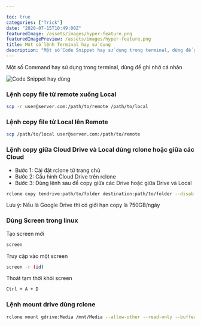 ```yaml
---

toc: true
categories: ["Trick"]
date: "2020-07-15T10:49:00Z"
featuredImage: /assets/images/hyper-feature.png
featuredImagePreview: /assets/images/hyper-feature.png
title: Một số lệnh Terminal hay sử dụng
description: "Một số Code Snippet hay sử dụng trong terminal, dùng để ghi nhớ cá nhân"
---
```

Một số Command hay sử dụng trong terminal, dùng để ghi nhớ cá nhân

![Code Snippet hay dùng](/assets/images/hyper-feature.png)

### Lệnh copy file từ remote xuống Local

```bash
scp -r user@server.com:/path/to/remote /path/to/local
```

### Lệnh copy file từ Local lên Remote

```bash
scp /path/to/local user@server.com:/path/to/remote
```

### Lệnh copy giữa Cloud Drive và Local dùng rclone hoặc giữa các Cloud

- Bước 1: Cài đặt rclone từ trang chủ
- Bước 2: Cấu hình Cloud Drive trên rclone
- Bước 3: Dùng lệnh sau để copy giữa các Drive hoặc giữa Drive và Local
```bash
rclone copy tendrive:path/to/folder destination:path/to/folder --disable copy
```
Lưu ý: Nếu là Google Drive thì có giới hạn copy là 750GB/ngày

### Dùng Screen trong linux

Tạo screen mới
```bash
screen
```
Truy cập vào một screen
```bash
screen -r (id)
```
Thoát tạm thời khỏi screen
```bash
Ctrl + A + D
```
### Lệnh mount drive dùng rclone

```bash
rclone mount gdrive:Media /mnt/Media --allow-other --read-only --buffer-size 1G --dir-cache-time 72h --drive-chunk-size 32M --fast-list --vfs-read-chunk-size 128M --vfs-read-chunk-size-limit off --stats 1m --log-level INFO --log-file /var/log/rclone/rclone-shared.log &
```

